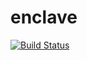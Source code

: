 # enclave

[![Build Status](https://travis-ci.org/csjayp/enclave.svg?branch=master)](https://travis-ci.org/csjayp/enclave)

